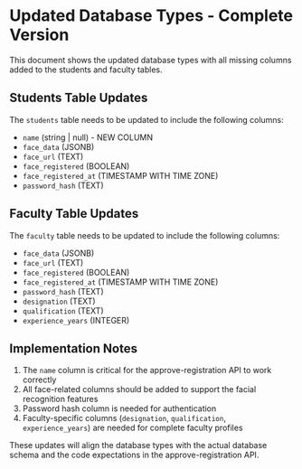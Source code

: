 # Updated Database Types - Complete Version

This document shows the updated database types with all missing columns added to the students and faculty tables.

## Students Table Updates

The `students` table needs to be updated to include the following columns:
- `name` (string | null) - NEW COLUMN
- `face_data` (JSONB)
- `face_url` (TEXT)
- `face_registered` (BOOLEAN)
- `face_registered_at` (TIMESTAMP WITH TIME ZONE)
- `password_hash` (TEXT)

## Faculty Table Updates

The `faculty` table needs to be updated to include the following columns:
- `face_data` (JSONB)
- `face_url` (TEXT)
- `face_registered` (BOOLEAN)
- `face_registered_at` (TIMESTAMP WITH TIME ZONE)
- `password_hash` (TEXT)
- `designation` (TEXT)
- `qualification` (TEXT)
- `experience_years` (INTEGER)

## Implementation Notes

1. The `name` column is critical for the approve-registration API to work correctly
2. All face-related columns should be added to support the facial recognition features
3. Password hash column is needed for authentication
4. Faculty-specific columns (`designation`, `qualification`, `experience_years`) are needed for complete faculty profiles

These updates will align the database types with the actual database schema and the code expectations in the approve-registration API.